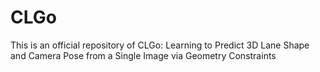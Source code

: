 # CLGo
This is an official repository of CLGo: Learning to Predict 3D Lane Shape and Camera Pose  from a Single Image via Geometry Constraints
